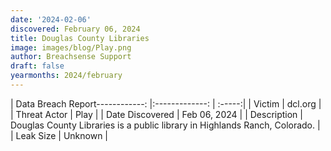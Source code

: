 ```yaml
---
date: '2024-02-06'
discovered: February 06, 2024
title: Douglas County Libraries
image: images/blog/Play.png
author: Breachsense Support
draft: false
yearmonths: 2024/february
---
```


| Data Breach Report------------:     |:-------------:    | :-----:|
| Victim      | dcl.org      | 
| Threat Actor      | Play      | 
| Date Discovered      | Feb 06, 2024      | 
| Description      | Douglas County Libraries is a public library in Highlands Ranch, Colorado.      | 
| Leak Size      | Unknown      | 

